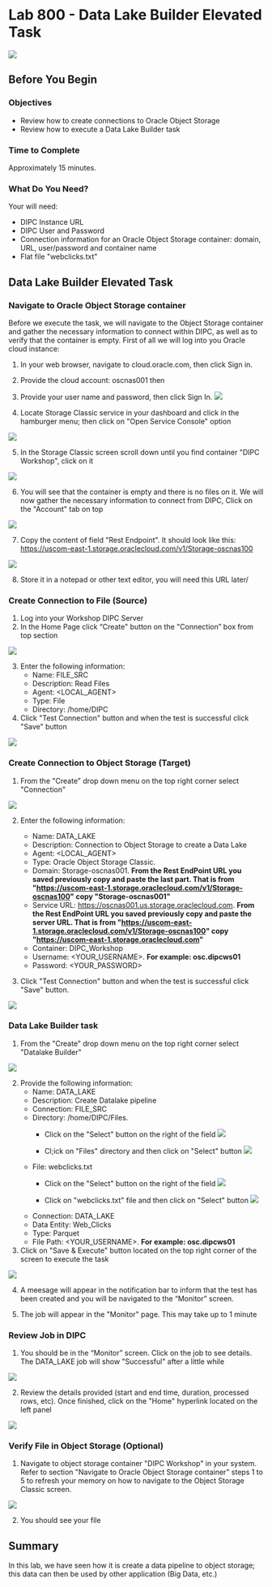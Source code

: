# Lab 800 - Data Lake Builder Elevated Task 

![](images/800/image800_0.png)

## Before You Begin

### Objectives
-   Review how to create connections to Oracle Object Storage
-   Review how to execute a Data Lake Builder task

### Time to Complete 
Approximately 15 minutes.

### What Do You Need?
Your will need:
- DIPC Instance URL
- DIPC User and Password
- Connection information for an Oracle Object Storage container: domain, URL, user/password and container name
- Flat file "webclicks.txt"


## Data Lake Builder Elevated Task

### Navigate to Oracle Object Storage container
Before we execute the task, we will navigate to the Object Storage container and gather the necessary information to connect within DIPC, as well as to verify that the container is empty. First of all we will log into you Oracle cloud instance:
1. In your web browser, navigate to cloud.oracle.com, then click Sign in.
2. Provide the cloud account: oscnas001 then <Enter>
3. Provide your user name and password, then click Sign In.
![](images/800/image800_1.png)

4. Locate Storage Classic service in your dashboard and click in the hamburger menu; then click on "Open Service Console" option

![](images/800/image800_2.png)

5. In the Storage Classic screen scroll down until you find container "DIPC Workshop", click on it

![](images/800/image800_3.png)

6. You will see that the container is empty and there is no files on it. We will now gather the necessary information to connect from DIPC, Click on the "Account" tab on top

![](images/800/image800_4.png)

7. Copy the content of field "Rest Endpoint". It should look like this: https://uscom-east-1.storage.oraclecloud.com/v1/Storage-oscnas100 

![](images/800/image800_5.png)

8. Store it in a notepad or other text editor, you will need this URL later/

### Create Connection to File (Source)
1. Log into your Workshop DIPC Server
2.	In the Home Page click “Create" button on the "Connection” box from top section

![](images/800/image800_6.png)

3. 	Enter the following information:
	- Name: FILE_SRC
	- Description: Read Files
	- Agent: <LOCAL_AGENT>
	- Type: File
	- Directory: /home/DIPC
 4. Click "Test Connection" button and when the test is successful click "Save" button

![](images/800/image800_7.png)


### Create Connection to Object Storage (Target)
1. From the "Create" drop down menu on the top right corner select "Connection"

![](images/800/image800_8.png)

2.	Enter the following information:
    - Name: DATA_LAKE
    - Description: Connection to Object Storage to create a Data Lake
    - Agent: <LOCAL_AGENT>
    - Type: Oracle Object Storage Classic.
    - Domain: Storage-oscnas001. **From the Rest EndPoint URL you saved previously copy and paste the last part. That is from "https://uscom-east-1.storage.oraclecloud.com/v1/Storage-oscnas100" copy "Storage-oscnas001"**
	- Service URL: https://oscnas001.us.storage.oraclecloud.com. **From the Rest EndPoint URL you saved previously copy and paste the server URL. That is from "https://uscom-east-1.storage.oraclecloud.com/v1/Storage-oscnas100" copy "https://uscom-east-1.storage.oraclecloud.com"**
	- Container: DIPC_Workshop
    - Username: <YOUR_USERNAME>. **For example: osc.dipcws01**
    - Password: <YOUR_PASSWORD>

3. Click "Test Connection" button and when the test is successful click "Save" button. 

![](images/800/image800_9.png)


### Data Lake Builder task
1.	From the "Create" drop down menu on the top right corner select "Datalake Builder"

![](images/800/image800_10.png)

2.	Provide the following information:
	- Name:  DATA_LAKE
	- Description: Create Datalake pipeline
	- Connection: FILE_SRC
	- Directory: /home/DIPC/Files. 
		- Click on the "Select" button on the right of the field
		![](images/800/image800_11.png)

		- Cl;ick on "Files" directory and then click on "Select" button
		![](images/800/image800_12.png)
	- File: webclicks.txt
		- Click on the "Select" button on the right of the field
		![](images/800/image800_13.png)

		- Click on  "webclicks.txt" file and then click on "Select" button
		![](images/800/image800_14.png)
	- Connection: DATA_LAKE
	- Data Entity: Web_Clicks
	- Type: Parquet
	- File Path: <YOUR_USERNAME>. **For example: osc.dipcws01**
3. Click on "Save & Execute" button located on the top right corner of the screen to execute the task

![](images/800/image800_15.png)

4.	A meesage  will appear in the notification bar to inform that the test has been created and you will be navigated to the “Monitor” screen. 

5.	The job will appear in the "Monitor" page. This may take up to 1 minute


### Review Job in DIPC
1.	You should be in the “Monitor” screen. Click on the job to see details. The DATA_LAKE job will show "Successful" after a little while

![](images/800/image800_16.png)

2.	Review the details provided (start and end time, duration, processed rows, etc). Once finished, click on the "Home" hyperlink located on the left panel

![](images/800/image800_17.png)


### Verify File in Object Storage (Optional)
1.	Navigate to object storage container "DIPC Workshop" in your system. Refer to section "Navigate to Oracle Object Storage container" steps 1 to 5 to refresh your memory on how to navigate to the Object Storage Classic screen.

![](images/800/image800_18.png)
 
2.	You should see your file
 

## Summary
In this lab, we have seen how it is create a data pipeline to object storage; this data can then be used by other application (Big Data, etc.)
